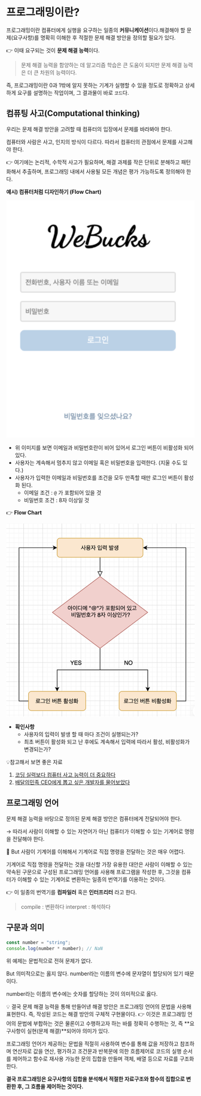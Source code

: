 # 프로그래밍이란?

프로그래밍이란 컴퓨터에게 실행을 요구하는 일종의 **커뮤니케이션**이다.해결해야 할 문제(요구사항)를 명확히 이해한 후 적절한 문제 해결 방안을 정의할 필요가 있다.

👉 이때 요구되는 것이 **문제 해결 능력**이다.

> 문제 해결 능력을 함양하는 데 알고리즘 학습은 큰 도움이 되지만 문제 해결 능력은 더 큰 차원의 능력이다.

즉, 프로그래밍이란 0과 1밖에 알지 못하는 기계가 실행할 수 있을 정도로 정확하고 상세하게 요구를 설명하는 작업이며, 그 결과물이 바로 `코드`다.

## 컴퓨팅 사고(Computational thinking)

우리는 문제 해결 방안을 고려할 때 컴퓨터의 입장에서 문제를 바라봐야 한다.

컴퓨터와 사람은 사고, 인지의 방식이 다르다. 따라서 컴퓨터의 관점에서 문제를 사고해야 한다.

👉 여기에는 논리적, 수학적 사고가 필요하며, 해결 과제를 작은 단위로 분해하고 패턴화해서 추출하며, 프로그래밍 내에서 사용될 모든 개념은 평가 가능하도록 정의해야 한다.

**예시) 컴퓨터처럼 디자인하기 (Flow Chart)**

![스크린샷 2022-09-27 오후 6.50.24.png](image/logindisplay.png)

- 위 이미지를 보면 이메일과 비밀번호란이 비어 있어서 로그인 버튼이 비활성화 되어 있다.
- 사용자는 계속해서 멈추지 않고 이메일 혹은 비밀번호을 입력한다. (지울 수도 있다.)
- 사용자가 입력한 이메일과 비밀번호를 조건을 모두 만족할 때만 로그인 버튼이 활성화 된다.
  - 이메일 조건 : `@` 가 포함되어 있을 것
  - 비밀번호 조건 : 8자 이상일 것

👉 **Flow Chart**

![스크린샷 2022-09-27 오후 6.53.33.png](image/flowchart.png)

- **확인사항**
  - 사용자의 입력이 발생 할 때 마다 조건이 실행되는가?
  - 최초 버튼이 활성화 되고 난 후에도 계속해서 입력에 따라서 활성, 비활성화가 변경되는가?

💡참고해서 보면 좋은 자료

1. [코딩 실력보다 컴퓨터 사고 능력이 더 중요하다](https://brunch.co.kr/@brunchjwshim/43#:~:text=%EC%BD%94%EB%94%A9%EC%9D%84%20%ED%95%98%EB%A0%A4%EB%A9%B4%20%EB%B0%98%EB%93%9C%EC%8B%9C%20%EC%95%8C%EC%95%84%EC%95%BC,%EB%AC%B8%EC%A0%9C%EB%93%A4%EA%B3%BC%20%EC%96%B4%EB%96%BB%EA%B2%8C%20%EC%97%B0%EA%B2%B0)
2. [배달의민족 CEO에게 뽑고 싶은 개발자를 물어보았다](https://www.youtube.com/watch?v=3H4umWD5bwI)

## 프로그래밍 언어

문제 해결 능력을 바탕으로 정의된 문제 해결 방안은 컴퓨터에게 전달되어야 한다.

→ 따라서 사람이 이해할 수 있는 자연어가 아닌 컴퓨터가 이해할 수 있는 기계어로 명령을 전달해야 한다.

🤔 But 사람이 기계어를 이해해서 기계어로 직접 명령을 전달하는 것은 매우 어렵다.

기계어로 직접 명령을 전달하는 것을 대신할 가장 유용한 대안은 사람이 이해할 수 있는 약속된 구문으로 구성된 프로그래밍 언어를 사용해 프로그램을 작성한 후, 그것을 컴퓨터가 이해할 수 있는 기계어로 변환하는 일종의 번역기를 이용하는 것이다.

👉 이 일종의 번역기를 **컴파일러** 혹은 **인터프리터** 라고 한다.

> compile : 변환하다
> interpret : 해석하다

## 구문과 의미

```jsx
const number = "string";
console.log(number * number); // NaN
```

위 예제는 문법적으로 전혀 문제가 없다.

But 의미적으로는 옳지 않다. number라는 이름의 변수에 문자열이 할당되어 있기 때문이다.

number라는 이름의 변수에는 숫자를 할당하는 것이 의미적으로 옳다.

💡 결국 문제 해결 능력을 통해 만들어낸 해결 방안은 프로그래밍 언어의 문법을 사용해 표현한다. 즉, 작성된 코드는 해결 방안의 구체적 구현물이다.
👉 이것은 프로그래밍 언어의 문법에 부합하는 것은 물론이고 수행하고자 하는 바를 정확히 수행하는 것, 즉 **요구사항이 실현(문제 해결)**되어야 의미가 있다.

프로그래밍 언어가 제공하는 문법을 적절히 사용하여 변수를 통해 값을 저장하고 참조하며 연산자로 값을 연산, 평가하고 조건문과 반복문에 의한 흐름제어로 코드의 실행 순서를 제어하고 함수로 재사용 가능한 문의 집합을 만들며 객체, 배열 등으로 자료를 구조화한다.

**결국 프로그래밍은 요구사항의 집합을 분석해서 적절한 자료구조와 함수의 집합으로 변환한 후, 그 흐름을 제어하는 것이다.**
